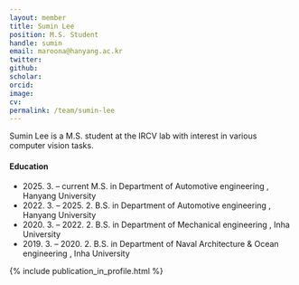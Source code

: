 ```yaml
---
layout: member
title: Sumin Lee
position: M.S. Student
handle: sumin
email: maroona@hanyang.ac.kr
twitter: 
github: 
scholar: 
orcid: 
image: 
cv: 
permalink: /team/sumin-lee
---
```


Sumin Lee is a M.S. student at the IRCV lab with interest in various computer vision tasks.


#### Education

<ul class="chronological">
  <li><span>2025. 3. – current</span> M.S. in Department of Automotive engineering , Hanyang University</li>
  <li><span>2022. 3. – 2025. 2.</span> B.S. in Department of Automotive engineering
, Hanyang University</li>
  <li><span>2020. 3. – 2022. 2.</span> B.S. in Department of Mechanical engineering , Inha University</li>
  <li><span>2019. 3. – 2020. 2.</span> B.S. in Department of Naval Architecture & Ocean engineering
, Inha University</li>
  
</ul>

{% include publication_in_profile.html %}
